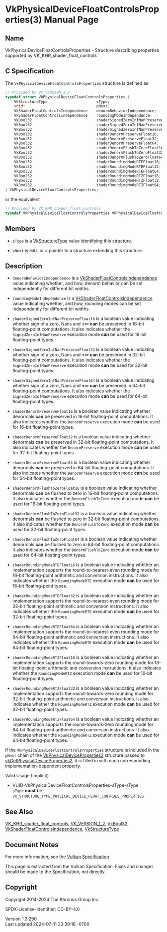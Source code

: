 # VkPhysicalDeviceFloatControlsProperties(3) Manual Page

## Name

VkPhysicalDeviceFloatControlsProperties - Structure describing
properties supported by VK_KHR_shader_float_controls



## <a href="#_c_specification" class="anchor"></a>C Specification

The `VkPhysicalDeviceFloatControlsProperties` structure is defined as:

``` c
// Provided by VK_VERSION_1_2
typedef struct VkPhysicalDeviceFloatControlsProperties {
    VkStructureType                      sType;
    void*                                pNext;
    VkShaderFloatControlsIndependence    denormBehaviorIndependence;
    VkShaderFloatControlsIndependence    roundingModeIndependence;
    VkBool32                             shaderSignedZeroInfNanPreserveFloat16;
    VkBool32                             shaderSignedZeroInfNanPreserveFloat32;
    VkBool32                             shaderSignedZeroInfNanPreserveFloat64;
    VkBool32                             shaderDenormPreserveFloat16;
    VkBool32                             shaderDenormPreserveFloat32;
    VkBool32                             shaderDenormPreserveFloat64;
    VkBool32                             shaderDenormFlushToZeroFloat16;
    VkBool32                             shaderDenormFlushToZeroFloat32;
    VkBool32                             shaderDenormFlushToZeroFloat64;
    VkBool32                             shaderRoundingModeRTEFloat16;
    VkBool32                             shaderRoundingModeRTEFloat32;
    VkBool32                             shaderRoundingModeRTEFloat64;
    VkBool32                             shaderRoundingModeRTZFloat16;
    VkBool32                             shaderRoundingModeRTZFloat32;
    VkBool32                             shaderRoundingModeRTZFloat64;
} VkPhysicalDeviceFloatControlsProperties;
```

or the equivalent

``` c
// Provided by VK_KHR_shader_float_controls
typedef VkPhysicalDeviceFloatControlsProperties VkPhysicalDeviceFloatControlsPropertiesKHR;
```

## <a href="#_members" class="anchor"></a>Members

- `sType` is a [VkStructureType](https://registry.khronos.org/vulkan/specs/1.3-extensions/man/html/VkStructureType.html) value identifying
  this structure.

- `pNext` is `NULL` or a pointer to a structure extending this
  structure.

## <a href="#_description" class="anchor"></a>Description

- <span id="extension-features-denormBehaviorIndependence"></span>
  `denormBehaviorIndependence` is a
  [VkShaderFloatControlsIndependence](https://registry.khronos.org/vulkan/specs/1.3-extensions/man/html/VkShaderFloatControlsIndependence.html)
  value indicating whether, and how, denorm behavior can be set
  independently for different bit widths.

- <span id="extension-features-roundingModeIndependence"></span>
  `roundingModeIndependence` is a
  [VkShaderFloatControlsIndependence](https://registry.khronos.org/vulkan/specs/1.3-extensions/man/html/VkShaderFloatControlsIndependence.html)
  value indicating whether, and how, rounding modes can be set
  independently for different bit widths.

- <span id="extension-limits-shaderSignedZeroInfNanPreserveFloat16"></span>
  `shaderSignedZeroInfNanPreserveFloat16` is a boolean value indicating
  whether sign of a zero, Nans and ±∞ **can** be preserved in 16-bit
  floating-point computations. It also indicates whether the
  `SignedZeroInfNanPreserve` execution mode **can** be used for 16-bit
  floating-point types.

- <span id="extension-limits-shaderSignedZeroInfNanPreserveFloat32"></span>
  `shaderSignedZeroInfNanPreserveFloat32` is a boolean value indicating
  whether sign of a zero, Nans and ±∞ **can** be preserved in 32-bit
  floating-point computations. It also indicates whether the
  `SignedZeroInfNanPreserve` execution mode **can** be used for 32-bit
  floating-point types.

- <span id="extension-limits-shaderSignedZeroInfNanPreserveFloat64"></span>
  `shaderSignedZeroInfNanPreserveFloat64` is a boolean value indicating
  whether sign of a zero, Nans and ±∞ **can** be preserved in 64-bit
  floating-point computations. It also indicates whether the
  `SignedZeroInfNanPreserve` execution mode **can** be used for 64-bit
  floating-point types.

- <span id="extension-limits-shaderDenormPreserveFloat16"></span>
  `shaderDenormPreserveFloat16` is a boolean value indicating whether
  denormals **can** be preserved in 16-bit floating-point computations.
  It also indicates whether the `DenormPreserve` execution mode **can**
  be used for 16-bit floating-point types.

- <span id="extension-limits-shaderDenormPreserveFloat32"></span>
  `shaderDenormPreserveFloat32` is a boolean value indicating whether
  denormals **can** be preserved in 32-bit floating-point computations.
  It also indicates whether the `DenormPreserve` execution mode **can**
  be used for 32-bit floating-point types.

- <span id="extension-limits-shaderDenormPreserveFloat64"></span>
  `shaderDenormPreserveFloat64` is a boolean value indicating whether
  denormals **can** be preserved in 64-bit floating-point computations.
  It also indicates whether the `DenormPreserve` execution mode **can**
  be used for 64-bit floating-point types.

- <span id="extension-limits-shaderDenormFlushToZeroFloat16"></span>
  `shaderDenormFlushToZeroFloat16` is a boolean value indicating whether
  denormals **can** be flushed to zero in 16-bit floating-point
  computations. It also indicates whether the `DenormFlushToZero`
  execution mode **can** be used for 16-bit floating-point types.

- <span id="extension-limits-shaderDenormFlushToZeroFloat32"></span>
  `shaderDenormFlushToZeroFloat32` is a boolean value indicating whether
  denormals **can** be flushed to zero in 32-bit floating-point
  computations. It also indicates whether the `DenormFlushToZero`
  execution mode **can** be used for 32-bit floating-point types.

- <span id="extension-limits-shaderDenormFlushToZeroFloat64"></span>
  `shaderDenormFlushToZeroFloat64` is a boolean value indicating whether
  denormals **can** be flushed to zero in 64-bit floating-point
  computations. It also indicates whether the `DenormFlushToZero`
  execution mode **can** be used for 64-bit floating-point types.

- <span id="extension-limits-shaderRoundingModeRTEFloat16"></span>
  `shaderRoundingModeRTEFloat16` is a boolean value indicating whether
  an implementation supports the round-to-nearest-even rounding mode for
  16-bit floating-point arithmetic and conversion instructions. It also
  indicates whether the `RoundingModeRTE` execution mode **can** be used
  for 16-bit floating-point types.

- <span id="extension-limits-shaderRoundingModeRTEFloat32"></span>
  `shaderRoundingModeRTEFloat32` is a boolean value indicating whether
  an implementation supports the round-to-nearest-even rounding mode for
  32-bit floating-point arithmetic and conversion instructions. It also
  indicates whether the `RoundingModeRTE` execution mode **can** be used
  for 32-bit floating-point types.

- <span id="extension-limits-shaderRoundingModeRTEFloat64"></span>
  `shaderRoundingModeRTEFloat64` is a boolean value indicating whether
  an implementation supports the round-to-nearest-even rounding mode for
  64-bit floating-point arithmetic and conversion instructions. It also
  indicates whether the `RoundingModeRTE` execution mode **can** be used
  for 64-bit floating-point types.

- <span id="extension-limits-shaderRoundingModeRTZFloat16"></span>
  `shaderRoundingModeRTZFloat16` is a boolean value indicating whether
  an implementation supports the round-towards-zero rounding mode for
  16-bit floating-point arithmetic and conversion instructions. It also
  indicates whether the `RoundingModeRTZ` execution mode **can** be used
  for 16-bit floating-point types.

- <span id="extension-limits-shaderRoundingModeRTZFloat32"></span>
  `shaderRoundingModeRTZFloat32` is a boolean value indicating whether
  an implementation supports the round-towards-zero rounding mode for
  32-bit floating-point arithmetic and conversion instructions. It also
  indicates whether the `RoundingModeRTZ` execution mode **can** be used
  for 32-bit floating-point types.

- <span id="extension-limits-shaderRoundingModeRTZFloat64"></span>
  `shaderRoundingModeRTZFloat64` is a boolean value indicating whether
  an implementation supports the round-towards-zero rounding mode for
  64-bit floating-point arithmetic and conversion instructions. It also
  indicates whether the `RoundingModeRTZ` execution mode **can** be used
  for 64-bit floating-point types.

If the `VkPhysicalDeviceFloatControlsProperties` structure is included
in the `pNext` chain of the
[VkPhysicalDeviceProperties2](https://registry.khronos.org/vulkan/specs/1.3-extensions/man/html/VkPhysicalDeviceProperties2.html)
structure passed to
[vkGetPhysicalDeviceProperties2](https://registry.khronos.org/vulkan/specs/1.3-extensions/man/html/vkGetPhysicalDeviceProperties2.html),
it is filled in with each corresponding implementation-dependent
property.

Valid Usage (Implicit)

- <a href="#VUID-VkPhysicalDeviceFloatControlsProperties-sType-sType"
  id="VUID-VkPhysicalDeviceFloatControlsProperties-sType-sType"></a>
  VUID-VkPhysicalDeviceFloatControlsProperties-sType-sType  
  `sType` **must** be
  `VK_STRUCTURE_TYPE_PHYSICAL_DEVICE_FLOAT_CONTROLS_PROPERTIES`

## <a href="#_see_also" class="anchor"></a>See Also

[VK_KHR_shader_float_controls](https://registry.khronos.org/vulkan/specs/1.3-extensions/man/html/VK_KHR_shader_float_controls.html),
[VK_VERSION_1_2](https://registry.khronos.org/vulkan/specs/1.3-extensions/man/html/VK_VERSION_1_2.html), [VkBool32](https://registry.khronos.org/vulkan/specs/1.3-extensions/man/html/VkBool32.html),
[VkShaderFloatControlsIndependence](https://registry.khronos.org/vulkan/specs/1.3-extensions/man/html/VkShaderFloatControlsIndependence.html),
[VkStructureType](https://registry.khronos.org/vulkan/specs/1.3-extensions/man/html/VkStructureType.html)

## <a href="#_document_notes" class="anchor"></a>Document Notes

For more information, see the <a
href="https://registry.khronos.org/vulkan/specs/1.3-extensions/html/vkspec.html#VkPhysicalDeviceFloatControlsProperties"
target="_blank" rel="noopener">Vulkan Specification</a>

This page is extracted from the Vulkan Specification. Fixes and changes
should be made to the Specification, not directly.

## <a href="#_copyright" class="anchor"></a>Copyright

Copyright 2014-2024 The Khronos Group Inc.

SPDX-License-Identifier: CC-BY-4.0

Version 1.3.290  
Last updated 2024-07-11 23:39:16 -0700
